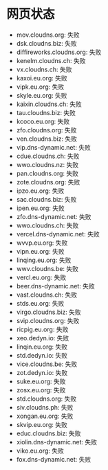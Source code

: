 # 网页状态
- mov.cloudns.org: 失败
- dsk.cloudns.biz: 失败
- diffireworks.cloudns.org: 失败
- kenelm.cloudns.ch: 失败
- vx.cloudns.ch: 失败
- kaxoi.eu.org: 失败
- vipk.eu.org: 失败
- skyle.eu.org: 失败
- kaixin.cloudns.ch: 失败
- tau.cloudns.biz: 失败
- kcoco.eu.org: 失败
- zfo.cloudns.org: 失败
- ven.cloudns.biz: 失败
- vip.dns-dynamic.net: 失败
- cdue.cloudns.ch: 失败
- wwo.cloudns.nz: 失败
- pan.cloudns.org: 失败
- zote.cloudns.org: 失败
- ipzo.eu.org: 失败
- sac.cloudns.biz: 失败
- ipen.eu.org: 失败
- zfo.dns-dynamic.net: 失败
- wwo.cloudns.ch: 失败
- vercel.dns-dynamic.net: 失败
- wvvp.eu.org: 失败
- vipn.eu.org: 失败
- linqing.eu.org: 失败
- wwv.cloudns.be: 失败
- vercl.eu.org: 失败
- beer.dns-dynamic.net: 失败
- vast.cloudns.ch: 失败
- stds.eu.org: 失败
- virgo.cloudns.biz: 失败
- svip.cloudns.org: 失败
- ricpig.eu.org: 失败
- xeo.dedyn.io: 失败
- linqin.eu.org: 失败
- std.dedyn.io: 失败
- vice.cloudns.be: 失败
- zot.dedyn.io: 失败
- suke.eu.org: 失败
- zosx.eu.org: 失败
- std.cloudns.org: 失败
- siv.cloudns.ph: 失败
- xongan.eu.org: 失败
- skvip.eu.org: 失败
- educ.cloudns.biz: 失败
- xiolin.dns-dynamic.net: 失败
- viko.eu.org: 失败
- fox.dns-dynamic.net: 失败
